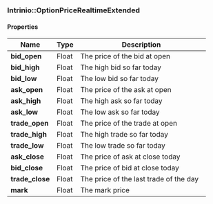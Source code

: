 

[//]: # (CLASS:Intrinio::OptionPriceRealtimeExtended)

[//]: # (KIND:object)

### Intrinio::OptionPriceRealtimeExtended

#### Properties

[//]: # (START_DEFINITION)

Name | Type | Description
------------ | ------------- | -------------
**bid_open** | Float | The price of the bid at open &nbsp;
**bid_high** | Float | The high bid so far today &nbsp;
**bid_low** | Float | The low bid so far today &nbsp;
**ask_open** | Float | The price of the ask at open &nbsp;
**ask_high** | Float | The high ask so far today &nbsp;
**ask_low** | Float | The low ask so far today &nbsp;
**trade_open** | Float | The price of the trade at open &nbsp;
**trade_high** | Float | The high trade so far today &nbsp;
**trade_low** | Float | The low trade so far today &nbsp;
**ask_close** | Float | The price of ask at close today &nbsp;
**bid_close** | Float | The price of bid at close today &nbsp;
**trade_close** | Float | The price of the last trade of the day &nbsp;
**mark** | Float | The mark price &nbsp;

[//]: # (END_DEFINITION)



